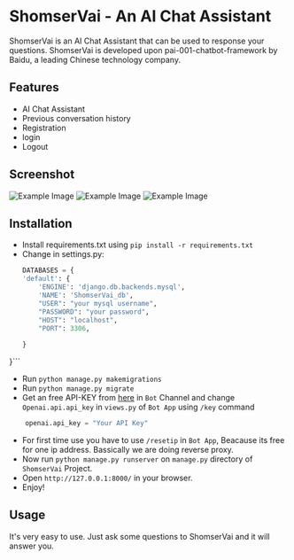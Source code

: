 # ShomserVai - An AI Chat Assistant

ShomserVai is an AI Chat Assistant that can be used to response your questions. ShomserVai is developed upon pai-001-chatbot-framework by Baidu, a leading Chinese technology company. 


## Features

- AI Chat Assistant
- Previous conversation history
- Registration
- login
- Logout

## Screenshot

![Example Image](https://github.com/your-username/your-repository/blob/main/images/example.png)
![Example Image](https://github.com/your-username/your-repository/blob/main/images/example.png)
![Example Image](https://github.com/your-username/your-repository/blob/main/images/example.png)

## Installation

- Install requirements.txt using `pip install -r requirements.txt`
- Change in settings.py:
    ```python
    DATABASES = {
    'default': {
        'ENGINE': 'django.db.backends.mysql',
        'NAME': 'ShomserVai_db',
        "USER": "your mysql username",
        "PASSWORD": "your password",
        "HOST": "localhost",
        "PORT": 3306,
        
    }
}```

 - Run `python manage.py makemigrations`
 - Run `python manage.py migrate`
 - Get an free API-KEY from [here](https://discord.gg/pawan) in `Bot` Channel and change `Openai.api.api_key` in `views.py` of `Bot App` using `/key` command 

```python
    openai.api_key = "Your API Key"
```
 - For first time use you have to use `/resetip` in `Bot App`, Beacause its free for one ip address.
 Bassically we are doing reverse proxy.
 - Now run `python manage.py runserver` on `manage.py` directory of `ShomserVai` Project.
 - Open `http://127.0.0.1:8000/` in your browser.
 - Enjoy!

## Usage

It's very easy to use. Just ask some questions to ShomserVai and it will answer you.


